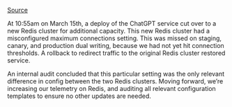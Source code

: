 [Source](https://status.openai.com/incidents/ds7h4z02flf5)

At 10:55am on March 15th, a deploy of the ChatGPT service cut over to a new Redis cluster for additional capacity. This new Redis cluster had a misconfigured maximum connections setting. This was missed on staging, canary, and production dual writing, because we had not yet hit connection thresholds. A rollback to redirect traffic to the original Redis cluster restored service.

An internal audit concluded that this particular setting was the only relevant difference in config between the two Redis clusters. Moving forward, we’re increasing our telemetry on Redis, and auditing all relevant configuration templates to ensure no other updates are needed.
